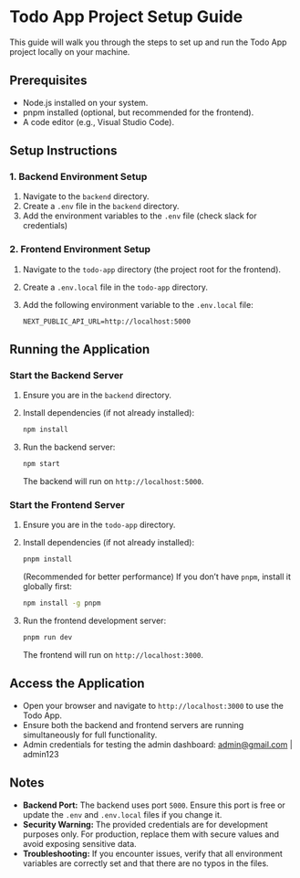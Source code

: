 # Todo App Project Setup Guide

This guide will walk you through the steps to set up and run the Todo App project locally on your machine.

## Prerequisites

- Node.js installed on your system.
- pnpm installed (optional, but recommended for the frontend).
- A code editor (e.g., Visual Studio Code).

## Setup Instructions

### 1. Backend Environment Setup

1. Navigate to the `backend` directory.
2. Create a `.env` file in the `backend` directory.
3. Add the environment variables to the `.env` file (check slack for credentials)



### 2. Frontend Environment Setup

1. Navigate to the `todo-app` directory (the project root for the frontend).
2. Create a `.env.local` file in the `todo-app` directory.
3. Add the following environment variable to the `.env.local` file:

   ```env
   NEXT_PUBLIC_API_URL=http://localhost:5000
   ```

## Running the Application

### Start the Backend Server

1. Ensure you are in the `backend` directory.
2. Install dependencies (if not already installed):

   ```bash
   npm install
   ```

3. Run the backend server:

   ```bash
   npm start
   ```

   The backend will run on `http://localhost:5000`.

### Start the Frontend Server

1. Ensure you are in the `todo-app` directory.
2. Install dependencies (if not already installed):

   ```bash
   pnpm install
   ```

   (Recommended for better performance) If you don’t have `pnpm`, install it globally first:

   ```bash
   npm install -g pnpm
   ```

3. Run the frontend development server:

   ```bash
   pnpm run dev
   ```

   The frontend will run on `http://localhost:3000`.

## Access the Application

- Open your browser and navigate to `http://localhost:3000` to use the Todo App.
- Ensure both the backend and frontend servers are running simultaneously for full functionality.
- Admin credentials for testing the admin dashboard:
  admin@gmail.com | admin123

## Notes

- **Backend Port:** The backend uses port `5000`. Ensure this port is free or update the `.env` and `.env.local` files if you change it.
- **Security Warning:** The provided credentials are for development purposes only. For production, replace them with secure values and avoid exposing sensitive data.
- **Troubleshooting:** If you encounter issues, verify that all environment variables are correctly set and that there are no typos in the files.


